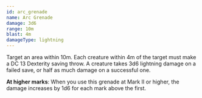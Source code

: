 ```yaml
---
id: arc_grenade
name: Arc Grenade
damage: 3d6
range: 10m
blast: 4m
damageType: lightning
---
```

Target an area within 10m. Each creature within 4m of the target must make a DC 13 Dexterity saving throw.
A creature takes 3d6 lightning damage on a failed save, or half as much damage on a successful one.

__At higher marks__: When you use this grenade at Mark II or higher, the damage increases by 1d6 for each mark above the first.
